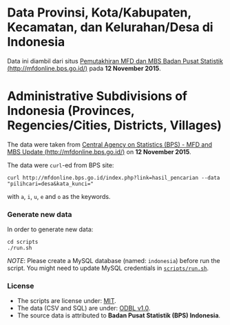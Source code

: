 # Data Provinsi, Kota/Kabupaten, Kecamatan, dan Kelurahan/Desa di Indonesia
Data ini diambil dari situs [Pemutakhiran MFD dan MBS
Badan Pusat Statistik (http://mfdonline.bps.go.id/)](http://mfdonline.bps.go.id/) pada **12 November 2015**.

# Administrative Subdivisions of Indonesia (Provinces, Regencies/Cities, Districts, Villages)
The data were taken from [Central Agency on Statistics (BPS) - MFD and MBS Update (http://mfdonline.bps.go.id/)](http://mfdonline.bps.go.id/) on **12 November 2015**.

The data were `curl`-ed from BPS site:

    curl http://mfdonline.bps.go.id/index.php?link=hasil_pencarian --data "pilihcari=desa&kata_kunci="
    
with `a`, `i`, `u`, `e` and `o` as the keywords.

### Generate new data

In order to generate new data:

    cd scripts
    ./run.sh

*NOTE*: Please create a MySQL database (named: `indonesia`) before run the script. You might need to update MySQL credentials in [`scripts/run.sh`](blob/master/scripts/run.sh).

### License

* The scripts are license under: [MIT](license.md).
* The data (CSV and SQL) are under: [ODBL v1.0](odbl-10.md).
* The source data is attributed to **Badan Pusat Statistik (BPS) Indonesia**.
